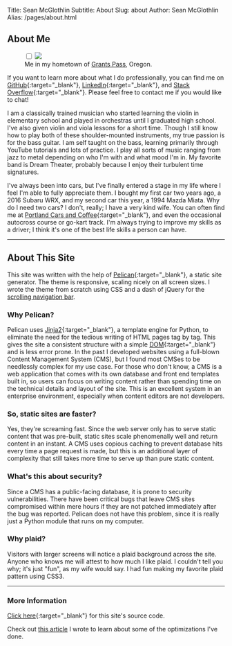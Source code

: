 Title: Sean McGlothlin
Subtitle: About
Slug: about
Author: Sean McGlothlin
Alias: /pages/about.html

## About Me

<figure class="image-right zoom">
  <input type="checkbox" id="zoombox">
  <label for="zoombox">
    <img src="/images/sean.jpg"/>
  </label>
  <figcaption>Me in my hometown of <a href="http://www.travelgrantspass.com/" target="\_blank">Grants Pass</a>, Oregon.
  </figcaption>
</figure>

If you want to learn more about what I do professionally, you can find me on [GitHub](https://github.com/McGlothlin){:target="\_blank"}, [LinkedIn](https://www.linkedin.com/in/smcglothlin){:target="\_blank"}, and [Stack Overflow](https://stackoverflow.com/users/5472966/mcglothlin){:target="\_blank"}. Please feel free to contact me if you would like to chat!

I am a classically trained musician who started learning the violin in elementary school and played in orchestras until I graduated high school. I've also given violin and viola lessons for a short time. Though I still know how to play both of these shoulder-mounted instruments, my true passion is for the bass guitar. I am self taught on the bass, learning primarily through YouTube tutorials and lots of practice. I play all sorts of music ranging from jazz to metal depending on who I'm with and what mood I'm in. My favorite band is Dream Theater, probably because I enjoy their turbulent time signatures.

I've always been into cars, but I've finally entered a stage in my life where I feel I'm able to fully appreciate them. I bought my first car two years ago, a 2016 Subaru WRX, and my second car this year, a 1994 Mazda Miata. Why do I need two cars? I don't, really; I have a very kind wife. You can often find me at [Portland Cars and Coffee](http://www.portlandcarsandcoffee.com){:target="\_blank"}, and even the occasional autocross course or go-kart track. I'm always trying to improve my skills as a driver; I think it's one of the best life skills a person can have.

------------------

## About This Site

This site was written with the help of [Pelican](https://blog.getpelican.com){:target="\_blank"}, a static site generator. The theme is responsive, scaling nicely on all screen sizes. I wrote the theme from scratch using CSS and a dash of jQuery for the [scrolling navigation bar](../blog/code/navbar).

### Why Pelican?

Pelican uses [Jinja2](http://jinja.pocoo.org){:target="\_blank"}, a template engine for Python, to eliminate the need for the tedious writing of HTML pages tag by tag. This gives the site a consistent structure with a simple [DOM](https://www.w3.org/TR/DOM-Level-2-Core/introduction.html){:target="\_blank"} and is less error prone. In the past I developed websites using a full-blown Content Management System (CMS), but I found most CMSes to be needlessly complex for my use case. For those who don't know, a CMS is a web application that comes with its own database and front end templates built in, so users can focus on writing content rather than spending time on the technical details and layout of the site. This is an excellent system in an enterprise environment, especially when content editors are not developers.

### So, static sites are faster?

Yes, they're screaming fast. Since the web server only has to serve static content that was pre-built, static sites scale phenomenally well and return content in an instant. A CMS uses copious caching to prevent database hits every time a page request is made, but this is an additional layer of complexity that still takes more time to serve up than pure static content.

### What's this about security?

Since a CMS has a public-facing database, it is prone to security vulnerabilities. There have been critical bugs that leave CMS sites compromised within mere hours if they are not patched immediately after the bug was reported. Pelican does not have this problem, since it is really just a Python module that runs on my computer.

### Why plaid?

Visitors with larger screens will notice a plaid background across the site. Anyone who knows me will attest to how much I like plaid. I couldn't tell you why; it's just "fun", as my wife would say. I had fun making my favorite plaid pattern using CSS3.

--------------------

### More Information

[Click here](https://github.com/McGlothlin/pelican-site){:target="\_blank"} for this site's source code.

Check out [this article](../blog/code/pagespeed) I wrote to learn about some of the optimizations I've done.
